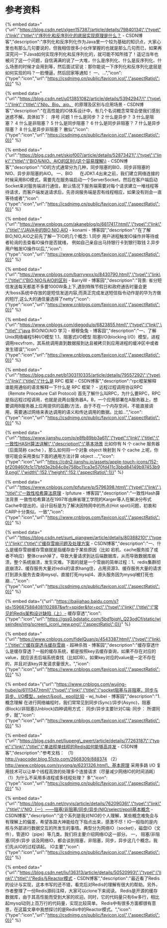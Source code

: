 # 参考资料

{% embed data="{\"url\":\"https://blog.csdn.net/xlgen157387/article/details/79840134\",\"type\":\"link\",\"title\":\"序列化和反序列化的底层实现原理是什么？ - CSDN博客\",\"description\":\"序列化和反序列化作为Java里一个较为基础的知识点，大家心里也有那么几句要说的，但我相信很多小伙伴掌握的也就是那么几句而已，如果再深究问一下Java如何实现序列化和反序列化的，就可能不知所措了！遥记当年也被问了这一个问题，自信满满的说了一大堆，什么是序列化、什么是反序列化、什么场景的时候才会用到等，然后面试官说：那你能说一下序列化和反序列化底层是如何实现的吗？一脸懵逼，然后回家等通知！    一、...\",\"icon\":{\"type\":\"icon\",\"url\":\"https://csdnimg.cn/public/favicon.ico\",\"aspectRatio\":0}}" %}

{% embed data="{\"url\":\"https://blog.csdn.net/u013851082/article/details/53942947/\",\"type\":\"link\",\"title\":\"NIo、Bio、aio、  的原理及区别与应用场景 - CSDN博客\",\"description\":\"在高性能的IO体系设计中，有几个名词概念常常会使我们感到迷惑不解。具体如下：      序号 问题   1 什么是同步？   2 什么是异步？   3 什么是阻塞？   4 什么是非阻塞？   5 什么是同步阻塞？   6 什么是同步非阻塞？   7 什么是异步阻塞？   8 什么是异步非阻塞？      散仙\",\"icon\":{\"type\":\"icon\",\"url\":\"https://csdnimg.cn/public/favicon.ico\",\"aspectRatio\":0}}" %}

{% embed data="{\"url\":\"https://blog.csdn.net/skiof007/article/details/52873421\",\"type\":\"link\",\"title\":\"BIO与NIO、AIO的区别\(这个容易理解\) - CSDN博客\",\"description\":\"IO的方式通常分为几种，同步阻塞的BIO、同步非阻塞的NIO、异步非阻塞的AIO。  一、BIO       在JDK1.4出来之前，我们建立网络连接的时候采用BIO模式，需要先在服务端启动一个ServerSocket，然后在客户端启动Socket来对服务端进行通信，默认情况下服务端需要对每个请求建立一堆线程等待请求，而客户端发送请求后，先咨询服务端是否有线程相应，如果没有则会一直等待或者\",\"icon\":{\"type\":\"icon\",\"url\":\"https://csdnimg.cn/public/favicon.ico\",\"aspectRatio\":0}}" %}

{% embed data="{\"url\":\"https://www.cnblogs.com/akaneblog/p/6817417.html\",\"type\":\"link\",\"title\":\"JAVA中的BIO,NIO,AIO - konami - 博客园\",\"description\":\"在了解BIO,NIO,AIO之前先了解一下IO的几个概念: 1.同步 用户进程触发IO操作并等待或者轮询的去查看IO操作是否就绪， 例如自己亲自出马持银行卡到银行取钱 2.异步 用户触发IO操作以后,\",\"icon\":{\"type\":\"icon\",\"url\":\"https://www.cnblogs.com/favicon.ico\",\"aspectRatio\":0}}" %}

{% embed data="{\"url\":\"https://www.cnblogs.com/barrywxx/p/8430790.html\",\"type\":\"link\",\"title\":\"BIO,NIO与AIO的区别 - BarryW - 博客园\",\"description\":\"背景: 省分短信发送每天都差不多要1000W条上下,遇到特殊节假日和政府通告时量会更大!boss系统中存放的是短信发送内容,而真正完成发送短信指令动作是的华为方做的短厅,这么大的通信量选择了netty\",\"icon\":{\"type\":\"icon\",\"url\":\"https://www.cnblogs.com/favicon.ico\",\"aspectRatio\":0}}" %}

{% embed data="{\"url\":\"https://www.cnblogs.com/diegodu/p/6823855.html\",\"type\":\"link\",\"title\":\"java BIO/NIO/AIO 学习 - 穆穆兔兔 - 博客园\",\"description\":\"一、了解Unix网络编程5种I/O模型 1.1、阻塞式I/O模型 阻塞I/O\(blocking I/O）模型，进程调用recvfrom，其系统调用直到数据报到达且被拷贝到应用进程的缓冲区中或者发生错误\",\"icon\":{\"type\":\"icon\",\"url\":\"https://www.cnblogs.com/favicon.ico\",\"aspectRatio\":0}}" %}

{% embed data="{\"url\":\"https://blog.csdn.net/b1303110335/article/details/79557292\",\"type\":\"link\",\"title\":\"什么是 RPC 框架 - CSDN博客\",\"description\":\"rpc框架解释  谁能用通俗的语言解释一下什么是 RPC 框架？ - 远程过程调用协议RPC（Remote Procedure Call Protocol\)  首先了解什么叫RPC，为什么要RPC，RPC是指远程过程调用，也就是说两台服务器A，B，一个应用部署在A服务器上，想要调用B服务器上应用提供的函数/方法，由于不在一个内存空间，不能直接调用，需要通过网络来表达调用的语义和传达调用的数据。比如...\",\"icon\":{\"type\":\"icon\",\"url\":\"https://csdnimg.cn/public/favicon.ico\",\"aspectRatio\":0}}" %}

{% embed data="{\"url\":\"https://www.jianshu.com/p/e8fb89bb3a61\",\"type\":\"link\",\"title\":\"一致性HASH算法详解\",\"description\":\"基本场景 比如你有 N 个 cache 服务器（后面简称 cache ），那么如何将一个对象 object 映射到 N 个 cache 上呢，你很可能会采用类似下面的通用方法计算 object ...\",\"icon\":{\"type\":\"icon\",\"url\":\"https://cdn2.jianshu.io/assets/apple-touch-icons/152-bf209460fc1c17bfd3e2b84c8e758bc11ca3e570fd411c3bbd84149b97453b99.png\",\"width\":152,\"height\":152,\"aspectRatio\":1}}" %}

{% embed data="{\"url\":\"https://www.cnblogs.com/lpfuture/p/5796398.html\",\"type\":\"link\",\"title\":\"一致性哈希算法原理 - lpfuture - 博客园\",\"description\":\"一致性Hash算法背景 一致性哈希算法在1997年由麻省理工学院的Karger等人在解决分布式Cache中提出的，设计目标是为了解决因特网中的热点\(Hot spot\)问题，初衷和CARP十分类似。一致\",\"icon\":{\"type\":\"icon\",\"url\":\"https://www.cnblogs.com/favicon.ico\",\"aspectRatio\":0}}" %}

{% embed data="{\"url\":\"https://blog.csdn.net/sun\_qiangwei/article/details/80388210\",\"type\":\"link\",\"title\":\"缓存雪崩问题及处理方案 - CSDN博客\",\"description\":\"一、什么是缓存雪崩缓存雪崩就是指缓存由于某些原因（比如 宕机、cache服务挂了或者不响应）整体crash掉了，导致大量请求到达后端数据库，从而导致数据库崩溃，整个系统崩溃，发生灾难。下面的就是一个雪崩的简单过程：1、redis集群彻底崩溃2、缓存服务大量对redis的请求hang住，占用资源3、缓存服务大量的请求打到源头服务去查询mysql，直接打死mysql4、源头服务因为mysql被打死也崩...\",\"icon\":{\"type\":\"icon\",\"url\":\"https://csdnimg.cn/public/favicon.ico\",\"aspectRatio\":0}}" %}

{% embed data="{\"url\":\"https://baijiahao.baidu.com/s?id=1596875884081102887&wfr=spider&for=pc\",\"type\":\"link\",\"title\":\"常见的Redis架构设计缺陷（上）- 缓存穿透\",\"icon\":{\"type\":\"icon\",\"url\":\"https://gss0.bdstatic.com/5bd1bjqh\_Q23odCf/static/wiseindex/img/screen\_icon\_new.png\",\"aspectRatio\":0}}" %}

{% embed data="{\"url\":\"https://www.cnblogs.com/fidelQuan/p/4543387.html\",\"type\":\"link\",\"title\":\"缓存穿透与缓存雪崩 - 超神杀戮 - 博客园\",\"description\":\"缓存穿透什么是缓存穿透？一般的缓存系统，都是按照key去缓存查询，如果不存在对应的value，就应该去后端系统查找（比如DB）。如果key对应的value是一定不存在的，并且对该key并发请求量很大，\",\"icon\":{\"type\":\"icon\",\"url\":\"https://www.cnblogs.com/favicon.ico\",\"aspectRatio\":0}}" %}

{% embed data="{\"url\":\"https://www.cnblogs.com/wujing-hubei/p/6111347.html\",\"type\":\"link\",\"title\":\"socket阻塞与非阻塞，同步与异步、I/O模型，select与poll、epoll比较 - wj\_hubei - 博客园\",\"description\":\"1. 概念理解 在进行网络编程时，我们常常见到同步\(Sync\)/异步\(Async\)，阻塞\(Block\)/非阻塞\(Unblock\)四种调用方式： 同步/异步主要针对C端: 同步： 所谓同步，就\",\"icon\":{\"type\":\"icon\",\"url\":\"https://www.cnblogs.com/favicon.ico\",\"aspectRatio\":0}}" %}

{% embed data="{\"url\":\"https://blog.csdn.net/liupeng\_qwert/article/details/77263187\",\"type\":\"link\",\"title\":\"单进程单线程的Redis如何能够高并发 - CSDN博客\",\"description\":\"参考文档：  （1）http://yaocoder.blog.51cto.com/2668309/888374  （2）http://www.cnblogs.com/syyong/p/6231326.html1、基本原理           采用多路 I/O 复用技术可以让单个线程高效的处理多个连接请求（尽量减少网络IO的时间消耗）           （1）为什么不采用多进程或多线程处理？   多\",\"icon\":{\"type\":\"icon\",\"url\":\"https://csdnimg.cn/public/favicon.ico\",\"aspectRatio\":0}}" %}

{% embed data="{\"url\":\"https://blog.csdn.net/nyyjs/article/details/76209036\",\"type\":\"link\",\"title\":\"NIO（一）——阻塞/非阻塞/同步/异步/NIO/select/epoll基本概念 - CSDN博客\",\"description\":\"这个系列是我对NIO的个人理解，某些概念难免会与有理解上的偏差，希望各路大神能给在下指点出来，感激不尽！IO一般指的是内核与外部进行数据交互的所发生的事情。典型分为网络IO（socket），磁盘IO（文件），管道IO（pipe）等几类。我们将主要介绍网络IO这一部分。  一，  阻塞/非阻塞/同步/异步  谈及网络IO，都会谈到阻塞，非阻塞，同步，异步这几个概念。我们先从IO的过程讲起。  IO主要\",\"icon\":{\"type\":\"icon\",\"url\":\"https://csdnimg.cn/public/favicon.ico\",\"aspectRatio\":0}}" %}

{% embed data="{\"url\":\"https://blog.csdn.net/liu136313/article/details/50520993\",\"type\":\"link\",\"title\":\"Redis与Reactor模式 - CSDN博客\",\"description\":\"最近看了Redis的设计与实现，这本书写的还不错，看完后对Redis的理解有很大的帮助。另外，作者整理了一份Redis源码注释，大家可以clone下来阅读。 Redis是开源的缓存数据库，由于其高性能而受到大家的欢迎。同时，它的代码量只有6w多行，相比起mysql动则上百万行的代码量，实现比较简单。 Redis中有很多方面都很有意思，在这篇文章中我想探讨的是Redis中的Reactor模式。\",\"icon\":{\"type\":\"icon\",\"url\":\"https://csdnimg.cn/public/favicon.ico\",\"aspectRatio\":0}}" %}

